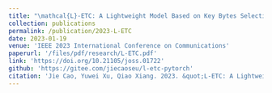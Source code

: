 ```yaml
---
title: "\mathcal{L}-ETC: A Lightweight Model Based on Key Bytes Selection for Encrypted Traﬀic Classification"
collection: publications
permalink: /publication/2023-L-ETC
date: 2023-01-19
venue: 'IEEE 2023 International Conference on Communications'
paperurl: '/files/pdf/research/L-ETC.pdf'
link: 'https://doi.org/10.21105/joss.01722'
github: 'https://gitee.com/jiecaoseu/l-etc-pytorch'
citation: 'Jie Cao, Yuwei Xu, Qiao Xiang. 2023. &quot;L-ETC: A Lightweight Model Based on Key Bytes Selection for Encrypted Traﬀic Classification.&quot; <i>IEEE ICC'23</i>'
---
```

